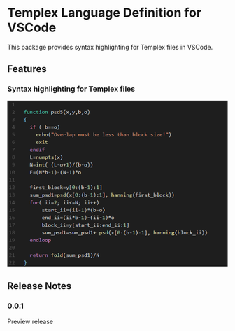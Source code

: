 # Templex Language Definition for VSCode

This package provides syntax highlighting for Templex files in VSCode.

## Features

### Syntax highlighting for Templex files

![Syntax highlighting](images/feature-syntax-highlight.png)

## Release Notes

### 0.0.1

Preview release
